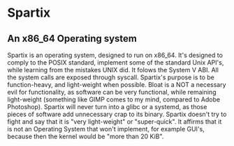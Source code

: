 # Spartix
## An x86_64 Operating system
Spartix is an operating system, designed to run on x86_64. It's designed to comply to the POSIX standard, implement some of the standard Unix API's, while learning from the mistakes UNIX did.
It folows the System V ABI. All the system calls are exposed through syscall.
Spartix's purpose is to be function-heavy, and light-weight when possible. Bloat is a NOT a necessary evil for functionality, as software can be very functional, while remaining light-weight (something like GIMP comes to my mind, compared to Adobe Photoshop). Spartix will never turn into a glibc or a systemd, as those pieces of software add unnecessary crap to its binary. Spartix doesn't try to fight and say that it is "very light-weight" or "super-quick". It affirms that it is not an Operating System that won't implement, for example GUI's, because then the kernel would be "more than 20 KiB".
